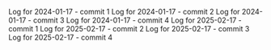 Log for 2024-01-17 - commit 1
Log for 2024-01-17 - commit 2
Log for 2024-01-17 - commit 3
Log for 2024-01-17 - commit 4
Log for 2025-02-17 - commit 1
Log for 2025-02-17 - commit 2
Log for 2025-02-17 - commit 3
Log for 2025-02-17 - commit 4
